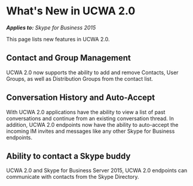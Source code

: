 
# What's New in UCWA 2.0


 _**Applies to:** Skype for Business 2015_

This page lists new features in UCWA 2.0.

## Contact and Group Management
<a name="sectionSection0"> </a>

UCWA 2.0 now supports the ability to add and remove Contacts, User Groups, as well as Distribution Groups from the contact list.


## Conversation History and Auto-Accept
<a name="sectionSection1"> </a>

With UCWA 2.0 applications have the ability to view a list of past conversations and continue from an existing conversation thread. In addition, UCWA 2.0 endpoints now have the ability to auto-accept the incoming IM invites and messages like any other Skype for Business endpoints.


## Ability to contact a Skype buddy
<a name="sectionSection2"> </a>

UCWA 2.0 and Skype for Business Server 2015, UCWA 2.0 endpoints can communicate with contacts from the Skype Directory.

